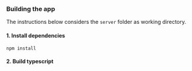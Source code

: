 



### Building the app

The instructions below considers the `server` folder as working directory.

#### 1. Install dependencies


```shell
npm install
```


#### 2. Build typescript
